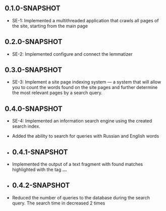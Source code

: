 ## 0.1.0-SNAPSHOT
* SE-1: Implemented a multithreaded application that crawls all pages
  of the site, starting from the main page

## 0.2.0-SNAPSHOT
* SE-2: Implemented configure and connect the lemmatizer

## 0.3.0-SNAPSHOT
* SE-3: Implement a site page indexing system — a system that
  will allow you to count the words found on the site pages and further determine the most
  relevant pages by a search query.

## 0.4.0-SNAPSHOT
* SE-4: Implemented an information search engine using the created
  search index.
* Added the ability to search for queries with Russian and English words

* ## 0.4.1-SNAPSHOT
* Implemented the output of a text fragment with found matches highlighted with the tag <b>...</b>

* ## 0.4.2-SNAPSHOT
* Reduced the number of queries to the database during the search query. The search time in decreased 2 times